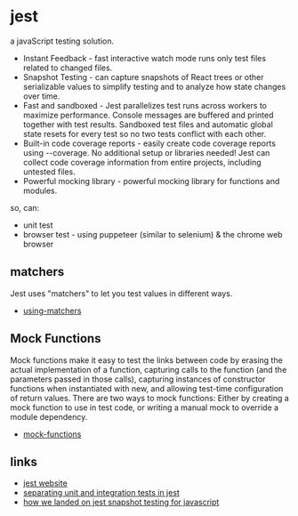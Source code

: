 # jest

a javaScript testing solution.

* Instant Feedback - fast interactive watch mode runs only test files related to changed files.
* Snapshot Testing - can capture snapshots of React trees or other serializable values to simplify testing and to analyze how state changes over time.
* Fast and sandboxed - Jest parallelizes test runs across workers to maximize performance. Console messages are buffered and printed together with test results. Sandboxed test files and automatic global state resets for every test so no two tests conflict with each other.
* Built-in code coverage reports - easily create code coverage reports using --coverage. No additional setup or libraries needed! Jest can collect code coverage information from entire projects, including untested files.
* Powerful mocking library - powerful mocking library for functions and modules.

so, can:
* unit test
* browser test - using puppeteer (similar to selenium) & the chrome web browser

## matchers
Jest uses "matchers" to let you test values in different ways.
* [using-matchers](https://jestjs.io/docs/en/using-matchers)

## Mock Functions
Mock functions make it easy to test the links between code by erasing the actual implementation of a function, capturing calls to the function (and the parameters passed in those calls), capturing instances of constructor functions when instantiated with new, and allowing test-time configuration of return values.
There are two ways to mock functions: Either by creating a mock function to use in test code, or writing a manual mock to override a module dependency.
* [mock-functions](https://jestjs.io/docs/en/mock-functions)


## links
* [jest website](https://jestjs.io/en/)
* [separating unit and integration tests in jest](https://medium.com/coding-stones/separating-unit-and-integration-tests-in-jest-f6dd301f399c)
* [how we landed on jest snapshot testing for javascript](https://blog.grommet.io/post/2016/09/01/how-we-landed-on-jest-snapshot-testing-for-javascript)

